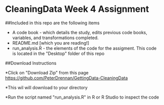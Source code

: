 # CleaningData Week 4 Assignment

##Included in this repo are the following items
* A code book - which details the study, edits previous code books, variables, and transformations completed.
* README.md [which you are reading!]
* run_analysis.R - the elements of the code for the assigment. This code is located in the "Desktop" folder of this repo

##Download Instructions

*Click on "Download Zip" from this page https://github.com/PeterDrennan/GettingData-CleaningData

*This wil will download to your directory

*Run the script named "run_analysis.R" in R or R Studio to inspect the code

